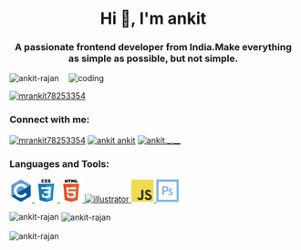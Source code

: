 <h1 align="center">Hi 👋, I'm ankit</h1>
<h3 align="center">A passionate frontend developer from India.Make everything as simple as possible, but not simple.</h3>
<img align="right" alt="coding" width="400" src="https://user-images.githubusercontent.com/55389276/140866485-8fb1c876-9a8f-4d6a-98dc-08c4981eaf70.gif">
<p align="left"> <img src="https://komarev.com/ghpvc/?username=ankit-rajan&label=Profile%20views&color=0e75b6&style=flat" alt="ankit-rajan" /> </p>

<p align="left"> <a href="https://twitter.com/mrankit78253354" target="blank"><img src="https://img.shields.io/twitter/follow/mrankit78253354?logo=twitter&style=for-the-badge" alt="mrankit78253354" /></a> </p>

<h3 align="left">Connect with me:</h3>
<p align="left">
<a href="https://twitter.com/mrankit78253354" target="blank"><img align="center" src="https://raw.githubusercontent.com/rahuldkjain/github-profile-readme-generator/master/src/images/icons/Social/twitter.svg" alt="mrankit78253354" height="30" width="40" /></a>
<a href="https://linkedin.com/in/ankit ankit" target="blank"><img align="center" src="https://raw.githubusercontent.com/rahuldkjain/github-profile-readme-generator/master/src/images/icons/Social/linked-in-alt.svg" alt="ankit ankit" height="30" width="40" /></a>
<a href="https://instagram.com/ankit._.__" target="blank"><img align="center" src="https://raw.githubusercontent.com/rahuldkjain/github-profile-readme-generator/master/src/images/icons/Social/instagram.svg" alt="ankit._.__" height="30" width="40" /></a>
</p>

<h3 align="left">Languages and Tools:</h3>
<p align="left"> <a href="https://www.cprogramming.com/" target="_blank" rel="noreferrer"> <img src="https://raw.githubusercontent.com/devicons/devicon/master/icons/c/c-original.svg" alt="c" width="40" height="40"/> </a> <a href="https://www.w3schools.com/css/" target="_blank" rel="noreferrer"> <img src="https://raw.githubusercontent.com/devicons/devicon/master/icons/css3/css3-original-wordmark.svg" alt="css3" width="40" height="40"/> </a> <a href="https://www.w3.org/html/" target="_blank" rel="noreferrer"> <img src="https://raw.githubusercontent.com/devicons/devicon/master/icons/html5/html5-original-wordmark.svg" alt="html5" width="40" height="40"/> </a> <a href="https://www.adobe.com/in/products/illustrator.html" target="_blank" rel="noreferrer"> <img src="https://www.vectorlogo.zone/logos/adobe_illustrator/adobe_illustrator-icon.svg" alt="illustrator" width="40" height="40"/> </a> <a href="https://developer.mozilla.org/en-US/docs/Web/JavaScript" target="_blank" rel="noreferrer"> <img src="https://raw.githubusercontent.com/devicons/devicon/master/icons/javascript/javascript-original.svg" alt="javascript" width="40" height="40"/> </a> <a href="https://www.photoshop.com/en" target="_blank" rel="noreferrer"> <img src="https://raw.githubusercontent.com/devicons/devicon/master/icons/photoshop/photoshop-line.svg" alt="photoshop" width="40" height="40"/> </a> </p>

<p><img align="left" src="https://github-readme-stats.vercel.app/api/top-langs?username=ankit-rajan&show_icons=true&locale=en&layout=compact" alt="ankit-rajan" /></p>

<p>&nbsp;<img align="center" src="https://github-readme-stats.vercel.app/api?username=ankit-rajan&show_icons=true&locale=en" alt="ankit-rajan" /></p>

<p><img align="center" src="https://github-readme-streak-stats.herokuapp.com/?user=ankit-rajan&" alt="ankit-rajan" /></p>
